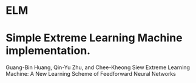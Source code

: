 # ELM

# Simple Extreme Learning Machine implementation.

Guang-Bin Huang, Qin-Yu Zhu, and Chee-Kheong Siew
Extreme Learning Machine: A New Learning Scheme of Feedforward Neural Networks

